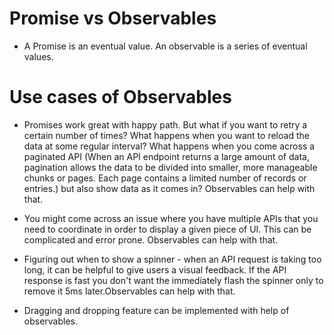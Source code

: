 # Promise vs Observables

- A Promise is an eventual value. An observable is a series of eventual values.

# Use cases of Observables

- Promises work great with happy path. But what if you want to retry a certain number of times? What happens when you want to reload the data at some regular interval? What happens when you come across a paginated API (When an API endpoint returns a large amount of data, pagination allows the data to be divided into smaller, more manageable chunks or pages. Each page contains a limited number of records or entries.) but also show data as it comes in? Observables can help with that.

- You might come across an issue where you have multiple APIs that you need to coordinate in order to display a given piece of UI. This can be complicated and error prone. Observables can help with that.

- Figuring out when to show a spinner - when an API request is taking too long, it can be helpful to give users a visual feedback. If the API response is fast you don't want the immediately flash the spinner only to remove it 5ms later.Observables can help with that.

- Dragging and dropping feature can be implemented with help of observables.

